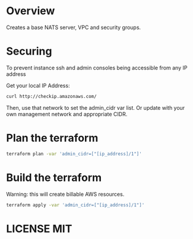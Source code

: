 # Overview
Creates a base NATS server, VPC and security groups.

# Securing

To prevent instance ssh and admin consoles being accessible from any IP address

Get your local IP Address:

``` bash
curl http://checkip.amazonaws.com/
```

Then, use that network to set the admin_cidr var list. Or update with your own management network and appropriate CIDR.


# Plan the terraform

``` bash
terraform plan -var 'admin_cidr=["[ip_address]/1"]'

```

# Build the terraform 

Warning: this will create billable AWS resources.
 
``` bash
terraform apply -var 'admin_cidr=["[ip_address]/1"]'
```

# LICENSE MIT
